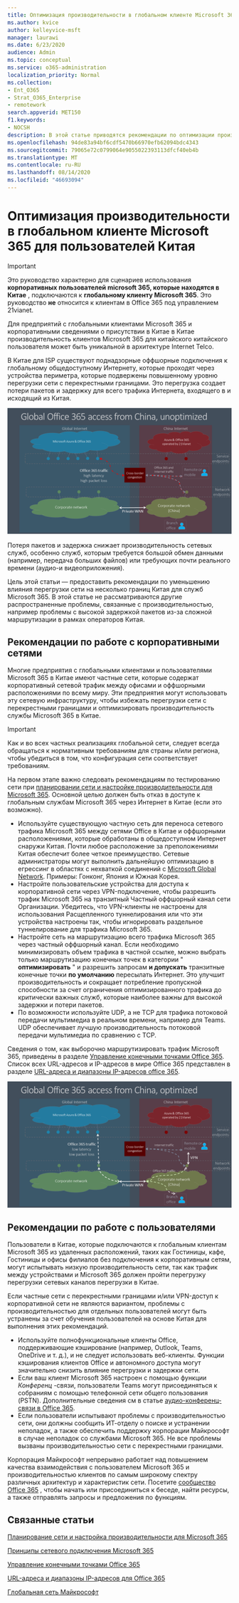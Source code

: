 ```yaml
---
title: Оптимизация производительности в глобальном клиенте Microsoft 365 для пользователей Китая
ms.author: kvice
author: kelleyvice-msft
manager: laurawi
ms.date: 6/23/2020
audience: Admin
ms.topic: conceptual
ms.service: o365-administration
localization_priority: Normal
ms.collection:
- Ent_O365
- Strat_O365_Enterprise
- remotework
search.appverid: MET150
f1.keywords:
- NOCSH
description: В этой статье приводятся рекомендации по оптимизации производительности сети для пользователей в Китае с глобальными клиентами Microsoft 365.
ms.openlocfilehash: 94de83a94bf6cdf5470b66970efb62094bdc4343
ms.sourcegitcommit: 79065e72c0799064e9055022393113dfcf40eb4b
ms.translationtype: MT
ms.contentlocale: ru-RU
ms.lasthandoff: 08/14/2020
ms.locfileid: "46693094"
---
```

# <a name="microsoft-365-global-tenant-performance-optimization-for-china-users"></a>Оптимизация производительности в глобальном клиенте Microsoft 365 для пользователей Китая

>[!IMPORTANT]
>Это руководство характерно для сценариев использования **корпоративных пользователей microsoft 365, которые находятся в Китае** , подключаются к **глобальному клиенту Microsoft 365**. Это руководство **не** относится к клиентам в Office 365 под управлением 21vianet.

Для предприятий с глобальными клиентами Microsoft 365 и корпоративными сведениями о присутствии в Китае в Китае производительность клиентов Microsoft 365 для китайского китайского пользователя может быть уникальной в архитектуре Internet Telco.

В Китае для ISP существуют поднадзорные оффшорные подключения к глобальному общедоступному Интернету, которые проходят через устройства периметра, которые подвержены повышенному уровню перегрузки сети с перекрестными границами. Это перегрузка создает потери пакетов и задержку для всего трафика Интернета, входящего в и исходящий из Китая.

![Неоптимизированный трафик Microsoft 365](../media/O365-networking/China-O365-unoptimized.png)

Потеря пакетов и задержка снижает производительность сетевых служб, особенно служб, которым требуется большой обмен данными (например, передача больших файлов) или требующих почти реального времени (аудио-и видеоприложения).

Цель этой статьи — предоставить рекомендации по уменьшению влияния перегрузки сети на несколько границ Китая для служб Microsoft 365. В этой статье не рассматриваются другие распространенные проблемы, связанные с производительностью, например проблемы с высокой задержкой пакетов из-за сложной маршрутизации в рамках операторов Китая.

## <a name="corporate-network-best-practices"></a>Рекомендации по работе с корпоративными сетями

Многие предприятия с глобальными клиентами и пользователями Microsoft 365 в Китае имеют частные сети, которые содержат корпоративный сетевой трафик между офисами и оффшорными расположениями по всему миру. Эти предприятия могут использовать эту сетевую инфраструктуру, чтобы избежать перегрузки сети с перекрестными границами и оптимизировать производительность службы Microsoft 365 в Китае.

>[!IMPORTANT]
>Как и во всех частных реализациях глобальной сети, следует всегда обращаться к нормативным требованиям для страны и/или региона, чтобы убедиться в том, что конфигурация сети соответствует требованиям.

На первом этапе важно следовать рекомендациям по тестированию сети при [планировании сети и настройке производительности для Microsoft 365](https://aka.ms/tune). Основной целью должен быть отказ в доступе к глобальным службам Microsoft 365 через Интернет в Китае (если это возможно).

- Используйте существующую частную сеть для переноса сетевого трафика Microsoft 365 между сетями Office в Китае и оффшорными расположениями, которые обработаны в общедоступном Интернет снаружи Китая. Почти любое расположение за преположениями Китая обеспечит более четкое преимущество. Сетевые администраторы могут выполнить дальнейшую оптимизацию в егрессинг в областях с нехваткой соединений с [Microsoft Global Network](https://docs.microsoft.com/azure/networking/microsoft-global-network). Примеры: Гонконг, Япония и Южная Корея.
- Настройте пользовательские устройства для доступа к корпоративной сети через VPN-подключение, чтобы разрешить трафик Microsoft 365 на транзитный Частный оффшорный канал сети Организации. Убедитесь, что VPN-клиенты не настроены для использования Расщепленного туннелирования или что эти устройства настроены так, чтобы игнорировать раздельное туннелирование для трафика Microsoft 365.
- Настройте сеть на маршрутизацию всего трафика Microsoft 365 через частный оффшорный канал. Если необходимо минимизировать объем трафика в частной ссылке, можно выбрать только маршрутизацию конечных точек в категории " **оптимизировать** " и разрешить запросам **и допускать** транзитные конечные точки **по умолчанию** пересылать Интернет. Это улучшит производительность и сокращает потребление пропускной способности за счет ограничения оптимизированного трафика до критически важных служб, которые наиболее важны для высокой задержки и потери пакетов.
- По возможности используйте UDP, а не TCP для трафика потоковой передачи мультимедиа в реальном времени, например для Teams. UDP обеспечивает лучшую производительность потоковой передачи мультимедиа по сравнению с TCP.

Сведения о том, как выборочно маршрутизировать трафик Microsoft 365, приведены в разделе [Управление конечными точками Office 365](managing-office-365-endpoints.md). Список всех URL-адресов и IP-адресов в мире Office 365 представлен в разделе [URL-адреса и диапазоны IP-адресов office 365](urls-and-ip-address-ranges.md).

![Оптимизированный трафик Microsoft 365](../media/O365-networking/China-O365-optimized.png)

## <a name="user-best-practices"></a>Рекомендации по работе с пользователями

Пользователи в Китае, которые подключаются к глобальным клиентам Microsoft 365 из удаленных расположений, таких как Гостиницы, кафе, Гостиницы и офисы филиалов без подключения к корпоративным сетям, могут испытывать низкую производительность сети, так как трафик между устройствами и Microsoft 365 должен пройти перегрузку перегрузки сетевых каналов перегрузки в Китае.

Если частные сети с перекрестными границами и/или VPN-доступ к корпоративной сети не являются вариантом, проблемы с производительностью для отдельных пользователей могут быть устранены за счет обучения пользователей на основе Китая для выполнения этих рекомендаций.

- Используйте полнофункциональные клиенты Office, поддерживающие кэширование (например, Outlook, Teams, OneDrive и т. д.), и не следует использовать веб-клиенты. Функции кэширования клиентов Office и автономного доступа могут значительно снизить влияние перегрузки и задержки сети.
- Если ваш клиент Microsoft 365 настроен с помощью функции _Конференц_ -связи, пользователи Teams могут присоединяться к собраниям с помощью телефонной сети общего пользования (PSTN). Дополнительные сведения см в статье [аудио-конференц-связи в Office 365](https://docs.microsoft.com/microsoftteams/audio-conferencing-in-office-365).
- Если пользователи испытывают проблемы с производительностью сети, они должны сообщить ИТ-отделу о поиске и устранении неполадок, а также обеспечить поддержку корпорации Майкрософт в случае неполадок со службами Microsoft 365. Не все проблемы вызваны производительностью сети с перекрестными границами.

Корпорация Майкрософт непрерывно работает над повышением качества взаимодействия с пользователем Microsoft 365 и производительностью клиентов по самым широкому спектру различных архитектур и характеристик сети. Посетите [сообщество Office 365](https://techcommunity.microsoft.com/t5/office-365/bd-p/Office365General) , чтобы начать или присоединиться к беседе, найти ресурсы, а также отправлять запросы и предложения по функциям.

## <a name="related-topics"></a>Связанные статьи

[Планирование сети и настройка производительности для Microsoft 365](https://aka.ms/tune)

[Принципы сетевого подключения Microsoft 365](microsoft-365-network-connectivity-principles.md)

[Управление конечными точками Office 365](managing-office-365-endpoints.md)

[URL-адреса и диапазоны IP-адресов для Office 365](urls-and-ip-address-ranges.md)

[Глобальная сеть Майкрософт](https://docs.microsoft.com/azure/networking/microsoft-global-network)
